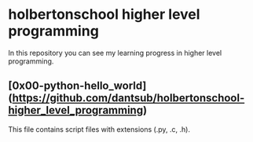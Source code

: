 # holbertonschool higher level programming

In this repository you can see my learning progress in higher level programming.

## [0x00-python-hello_world] (https://github.com/dantsub/holbertonschool-higher_level_programming)

This file contains script files with extensions (.py, .c, .h).
